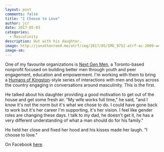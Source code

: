 ```yaml
---
layout: post
comments: false
title: "I Choose to Love"
author: jcr
date: 2017-05-03
categories:
  - Masculinity
description: Out with his daughter.
image: http://jonathonreed.me/atrf/img/2017/05/IMG_9752-atrf-ac-2000-web.jpg
image-sm:
---
```


One of my favourite organizations is <a href="https://nextgenmen.ca" target="blank">Next Gen Men</a>, a Toronto-based nonprofit focused on building better men through youth and peer engagement, education and empowerment. I'm working with them to bring a <a href="http://facebook.com/humansofkingston" target="blank">Humans of Kingston</a>-style series of interactions with men and boys across the country engaging in conversations around masculinity. This is the first.

He talked about his daughter providing a good motivation to get out of the house and get some fresh air. "My wife works full time," he said, "and I know it's not the norm but it's what we chose to do. I could have gone back to work but it's her career I'm supporting, it's her vision. I feel like gender roles are changing these days. I talk to my dad, he doesn't get it, he has a very different understanding of what a man should do for his family."

He held her close and fixed her hood and his kisses made her laugh. "I choose to love."

On Facebook <a href="https://www.facebook.com/chairsandtablesorg/photos/a.440181209457967.1073741828.258601667615923/936116176531132/?type=3&theater" target="blank">here</a>.